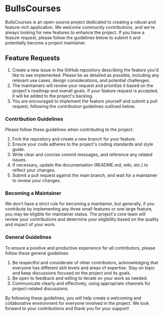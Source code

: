 # BullsCourses
BullsCourses is an open-source project dedicated to creating a robust and feature-rich application. We welcome community contributions, and we're always looking for new features to enhance the project. If you have a feature request, please follow the guidelines below to submit it and potentially become a project maintainer.

## Feature Requests
1. Create a new issue in the GitHub repository describing the feature you'd like to see implemented. Please be as detailed as possible, including any relevant use cases, design considerations, and potential challenges.
2. The maintainers will review your request and prioritize it based on the project's roadmap and overall goals. If your feature request is accepted, it will be added to the project's backlog.
3. You are encouraged to implement the feature yourself and submit a pull request, following the contribution guidelines outlined below.

### Contribution Guidelines
Please follow these guidelines when contributing to the project:
1. Fork the repository and create a new branch for your feature.
2. Ensure your code adheres to the project's coding standards and style guide.
3. Write clear and concise commit messages, and reference any related issues.
4. If necessary, update the documentation (README.md, wiki, etc.) to reflect your changes.
5. Submit a pull request against the main branch, and wait for a maintainer to review your changes.


### Becoming a Maintainer
We don't have a strict rule for becoming a maintainer, but generally, if you contribute by implementing any three small features or one large feature, you may be eligible for maintainer status. The project's core team will review your contributions and determine your eligibility based on the quality and impact of your work.

### General Guidelines
To ensure a positive and productive experience for all contributors, please follow these general guidelines:

1. Be respectful and considerate of other contributors, acknowledging that everyone has different skill levels and areas of expertise.
Stay on topic and keep discussions focused on the project and its goals.
2. Be open to feedback and willing to iterate on your work as needed.
3. Communicate clearly and effectively, using appropriate channels for project-related discussions.

By following these guidelines, you will help create a welcoming and collaborative environment for everyone involved in the project. We look forward to your contributions and thank you for your support!
